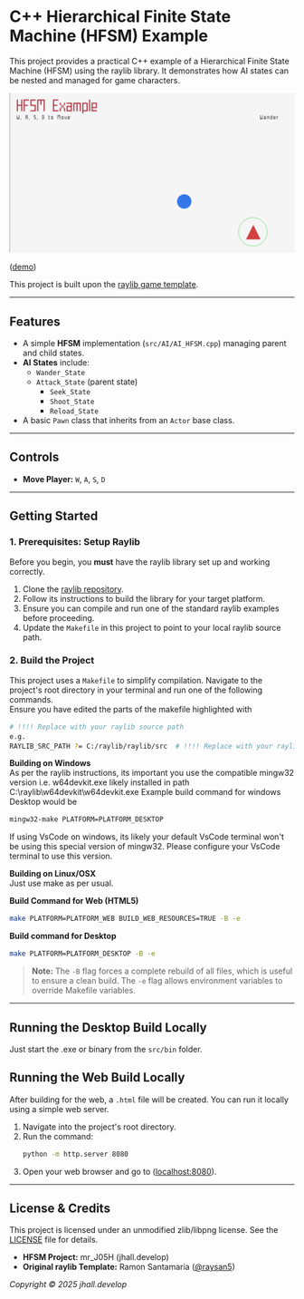 # C++ Hierarchical Finite State Machine (HFSM) Example

This project provides a practical C++ example of a Hierarchical Finite State Machine (HFSM) using the raylib library. It demonstrates how AI states can be nested and managed for game characters.

![HFSM Screenshot](screenshots/screenshot000.png)

([demo](https://jhalldevelop.github.io/hfsm_raylib))

This project is built upon the [raylib game template](https://github.com/raysan5/raylib-game-template).


---

## Features

* A simple **HFSM** implementation (`src/AI/AI_HFSM.cpp`) managing parent and child states.
* **AI States** include:
    * `Wander_State`
    * `Attack_State` (parent state)
        * `Seek_State`
        * `Shoot_State`
        * `Reload_State`
* A basic `Pawn` class that inherits from an `Actor` base class.

---

## Controls

* **Move Player:** `W`, `A`, `S`, `D`

---

## Getting Started

### 1. Prerequisites: Setup Raylib

Before you begin, you **must** have the raylib library set up and working correctly.

1.  Clone the [raylib repository](https://github.com/raysan5/raylib.git).
2.  Follow its instructions to build the library for your target platform.
3.  Ensure you can compile and run one of the standard raylib examples before proceeding.
4.  Update the `Makefile` in this project to point to your local raylib source path.

### 2. Build the Project

This project uses a `Makefile` to simplify compilation. Navigate to the project's root directory in your terminal and run one of the following commands.  
Ensure you have edited the parts of the makefile highlighted with 
```bash
# !!!! Replace with your raylib source path  
e.g.
RAYLIB_SRC_PATH ?= C:/raylib/raylib/src  # !!!! Replace with your raylib source path
```  

**Building on Windows**  
As per the raylib instructions, its important you use the compatible mingw32 version i.e.
w64devkit.exe likely installed in path   
C:\raylib\w64devkit\w64devkit.exe
Example build command for windows Desktop would be   
```bash
mingw32-make PLATFORM=PLATFORM_DESKTOP
```
If using VsCode on windows, its likely your default VsCode terminal won't be using this special version of mingw32. Please configure your VsCode terminal to use this version.  

**Building on Linux/OSX**  
Just use make as per usual.  



**Build Command for Web (HTML5)**
```bash
make PLATFORM=PLATFORM_WEB BUILD_WEB_RESOURCES=TRUE -B -e
```

**Build command for Desktop**

```bash
make PLATFORM=PLATFORM_DESKTOP -B -e
```

> **Note:** The `-B` flag forces a complete rebuild of all files, which is useful to ensure a clean build. The `-e` flag allows environment variables to override Makefile variables.

---
## Running the Desktop Build Locally
Just start the .exe or binary from the `src/bin` folder.  

## Running the Web Build Locally

After building for the web, a `.html` file will be created. You can run it locally using a simple web server.

1.  Navigate into the project's root directory.
2.  Run the command:
    ```bash
    python -m http.server 8080
    ```
3.  Open your web browser and go to ([localhost:8080](http://localhost:8080/)).

---

## License & Credits

This project is licensed under an unmodified zlib/libpng license. See the [LICENSE](LICENSE) file for details.

* **HFSM Project:** mr\_J05H (jhall.develop)
* **Original raylib Template:** Ramon Santamaria ([@raysan5](https://twitter.com/raysan5))

*Copyright © 2025 jhall.develop*


